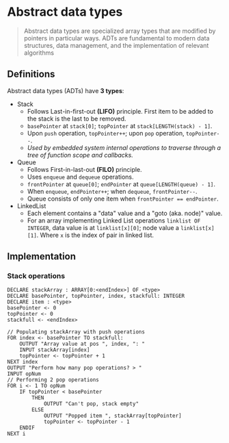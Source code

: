 # Abstract data types
> Abstract data types are specialized array types that are modified by pointers in particular ways.
> ADTs are fundamental to modern data structures, data management, and the implementation of relevant algorithms
## Definitions
Abstract data types (ADTs) have **3 types**:
- Stack
    - Follows Last-in-first-out **(LIFO)** principle. First item to be added to the stack is the last to be removed.
    - `basePointer` at `stack[0]`; `topPointer` at `stack[LENGTH(stack) - 1]`.
    - Upon `push` operation, `topPointer++`; upon `pop` operation, `topPointer--`.
    - *Used by embedded system internal operations to traverse through a tree of function scope and callbacks.*
- Queue
    - Follows First-in-last-out **(FILO)** principle.
    - Uses `enqueue` and `dequeue` operations.
    - `frontPointer` at `queue[0]`; `endPointer` at `queue[LENGTH(queue) - 1]`.
    - When `enqueue`, `endPointer++`; when `dequeue`, `frontPointer--`.
    - Queue consists of only one item when `frontPointer == endPointer`.
- LinkedList
    - Each element contains a "data" value and a "goto (aka. node)" value.
    - For an array implementing Linked List operations `linklist OF INTEGER`, data value is at `linklist[x][0]`; node value a `linklist[x][1]`. Where `x` is the index of pair in linked list. 
## Implementation
### Stack operations
```
DECLARE stackArray : ARRAY[0:<endIndex>] OF <type>
DECLARE basePointer, topPointer, index, stackfull: INTEGER
DECLARE item : <type>
basePointer <- 0
topPointer <- 0
stackfull <- <endIndex>

// Populating stackArray with push operations
FOR index <- basePointer TO stackfull:
    OUTPUT "Array value at pos ", index, ": "
    INPUT stackArray[index]
    topPointer <- topPointer + 1
NEXT index
OUTPUT "Perform how many pop operations? > "
INPUT opNum
// Performing 2 pop operations
FOR i <- 1 TO opNum
    IF topPointer < basePointer
        THEN
            OUTPUT "Can't pop, stack empty"
        ELSE
            OUTPUT "Popped item ", stackArray[topPointer]
            topPointer <- topPointer - 1
    ENDIF
NEXT i
```
